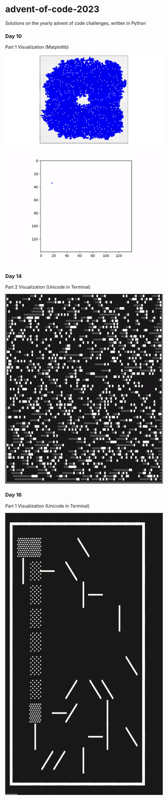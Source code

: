 # advent-of-code-2023
Solutions on the yearly advent of code challenges, written in Python 


### Day 10
Part 1 Visualization (Matplotlib)

![part1-viz](python-code/day-10/img/day10-part1-viz.svg)
![part1-gif](python-code/day-10/animation/animation_accelerated.gif)

### Day 14
Part 2 Visualization (Unicode in Terminal)

![part2-vid](python-code/day-14/d14-p2-viz.gif)

### Day 16
Part 1 Visualization (Unicode in Terminal)

![part1-vid](python-code/day-16/d16-p1.gif)



